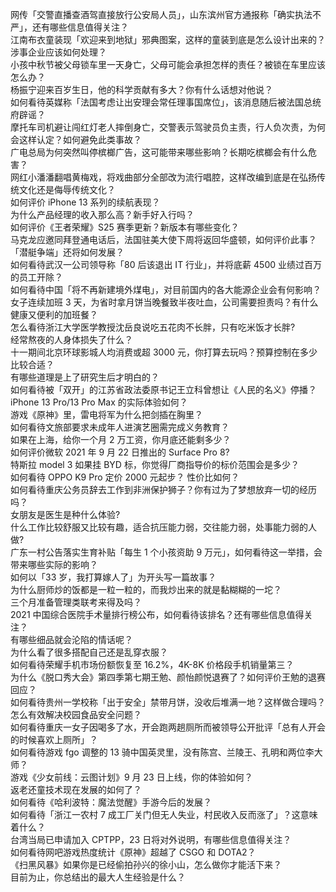 网传「交警直播查酒驾直接放行公安局人员」，山东滨州官方通报称「确实执法不严」，还有哪些信息值得关注？  
江南布衣童装现「欢迎来到地狱」邪典图案，这样的童装到底是怎么设计出来的？涉事企业应该如何处理？  
小孩中秋节被父母锁车里一天身亡，父母可能会承担怎样的责任？被锁在车里应该怎么办？  
杨振宁迎来百岁生日，他的科学贡献有多大？你有什么话想对他说？  
如何看待英媒称「法国考虑让出安理会常任理事国席位」，该消息随后被法国总统府辟谣？  
摩托车司机避让闯红灯老人摔倒身亡，交警表示驾驶员负主责，行人负次责，为何会这样认定？如何避免此类事故？  
广电总局为何突然叫停槟榔广告，这可能带来哪些影响？长期吃槟榔会有什么危害？  
网红小潘潘翻唱黄梅戏，将戏曲部分全部改为流行唱腔，这样改编到底是在弘扬传统文化还是侮辱传统文化？  
如何评价 iPhone 13 系列的续航表现？  
为什么产品经理的收入那么高？新手好入行吗？  
如何评价《王者荣耀》S25 赛季更新？新版本有哪些变化？  
马克龙应邀同拜登通电话后，法国驻美大使下周将返回华盛顿，如何评价此事？「潜艇争端」还将如何发展？  
如何看待武汉一公司领导称「80 后该退出 IT 行业」，并将底薪 4500 业绩过百万的员工开除？  
如何看待中国「将不再新建境外煤电」，对目前国内的各大能源企业会有何影响？  
女子连续加班 3 天，为省时拿月饼当晚餐致半夜吐血，公司需要担责吗？有什么健康又便利的加班餐？  
怎么看待浙江大学医学教授沈岳良说吃五花肉不长胖，只有吃米饭才长胖?  
经常熬夜的人身体损失了什么？  
十一期间北京环球影城人均消费或超 3000 元，你打算去玩吗？预算控制在多少比较合适？  
有哪些道理是上了研究生后才明白的？  
如何看待被「双开」的江苏省政法委原书记王立科曾想让《人民的名义》停播？  
iPhone 13 Pro/13 Pro Max 的实际体验如何？  
游戏《原神》里，雷电将军为什么把剑插在胸里？  
如何看待文旅部要求未成年人进演艺圈需完成义务教育？  
如果在上海，给你一个月 2 万工资，你月底还能剩多少？  
如何评价微软 2021 年 9 月 22 日推出的 Surface Pro 8?  
特斯拉 model 3 如果挂 BYD 标，你觉得厂商指导价的标价范围会是多少？  
如何看待 OPPO K9 Pro 定价 2000 元起步？ 性价比如何？  
如何看待重庆公务员辞去工作到非洲保护狮子？你有过为了梦想放弃一切的经历吗？  
女朋友是医生是种什么体验?  
什么工作比较舒服又比较有趣，适合抗压能力弱，交往能力弱，处事能力弱的人做?  
广东一村公告落实生育补贴「每生 1 个小孩资助 9 万元」，如何看待这一举措，会带来哪些实际的影响？  
如何以「33 岁，我打算嫁人了」为开头写一篇故事？  
为什么厨师炒的饭都是一粒一粒的，而我炒出来的就是黏糊糊的一坨？  
三个月准备管理类联考来得及吗？  
2021 中国综合医院手术量排行榜公布，如何看待该排名？还有哪些信息值得关注？  
有哪些细品就会沦陷的情话呢？  
为什么看了很多搭配自己还是乱穿衣服？  
如何看待荣耀手机市场份额恢复至 16.2%，4K-8K 价格段手机销量第三？  
为什么《脱口秀大会》第四季第七期王勉、颜怡颜悦退赛了？如何评价王勉的退赛回应？  
如何看待贵州一学校称「出于安全」禁带月饼，没收后堆满一地？这样做合理吗？怎么有效解决校园食品安全问题？  
如何看待重庆一女子因喝多了水，开会跑两趟厕所而被领导公开批评「总有人开会的时候喜欢上厕所」？  
如何看待游戏 fgo 调整的 13 骑中国英灵里，没有陈宫、兰陵王、孔明和两位李大师？  
游戏《少女前线：云图计划》9 月 23 日上线，你的体验如何？  
返老还童技术现在发展的如何了？  
如何看待《哈利波特：魔法觉醒》手游今后的发展？  
如何看待「浙江一农村 7 成工厂关门但无人失业，村民收入反而涨了」？这意味着什么？  
台湾当局已申请加入 CPTPP，23 日将对外说明，有哪些信息值得关注？  
如何看待网吧游戏热度统计《原神》超越了 CSGO 和 DOTA2？  
《扫黑风暴》如果你是已经偷拍孙兴的徐小山，怎么做你才能活下来？  
目前为止，你总结出的最大人生经验是什么？  
